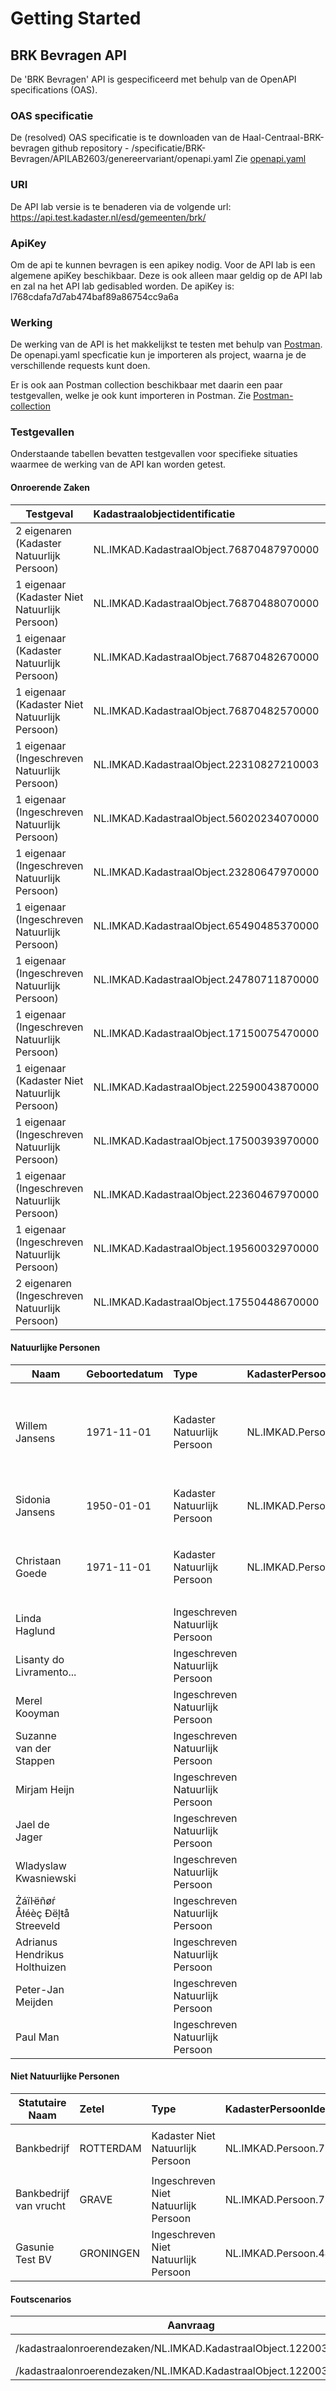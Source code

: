 # Getting Started

## BRK Bevragen API
De 'BRK Bevragen' API is gespecificeerd met behulp van de OpenAPI specifications (OAS).

### OAS specificatie
De (resolved) OAS specificatie is te downloaden van de Haal-Centraal-BRK-bevragen github repository - /specificatie/BRK-Bevragen/APILAB2603/genereervariant/openapi.yaml
Zie [openapi.yaml](../specificatie/BRK-Bevragen/APILAB2603/genereervariant/openapi.yaml)

### URI
De API lab versie is te benaderen via de volgende url: https://api.test.kadaster.nl/esd/gemeenten/brk/

### ApiKey
Om de api te kunnen bevragen is een apikey nodig. Voor de API lab is een algemene apiKey beschikbaar. 
Deze is ook alleen maar geldig op de API lab en zal na het API lab gedisabled worden.
De apiKey is: l768cdafa7d7ab474baf89a86754cc9a6a

### Werking
De werking van de API is het makkelijkst te testen met behulp van [Postman](https://www.getpostman.com/).
De openapi.yaml specficatie kun je importeren als project, waarna je de verschillende requests kunt doen.

Er is ook aan Postman collection beschikbaar met daarin een paar testgevallen, welke je ook kunt importeren in Postman.
Zie [Postman-collection](BRK-Bevragen%20API.postman_collection.json)

### Testgevallen
Onderstaande tabellen bevatten testgevallen voor specifieke situaties waarmee de werking van de API kan worden getest.

#### Onroerende Zaken
Testgeval                                       |Kadastraalobjectidentificatie              |Kadastraleaanduiding      |Postcode               |Bijzonderheden      |                                                                    
----------------                                |:-------                                   |:-------                  |:-------               |:-------           |
2 eigenaren (Kadaster Natuurlijk Persoon)       |NL.IMKAD.KadastraalObject.76870487970000   |Beekbergen:87 K 4879      |7361EW 29              |<ul><li>alle velden gevuld</li></ul> |
1 eigenaar (Kadaster Niet Natuurlijk Persoon)   |NL.IMKAD.KadastraalObject.76870488070000   |Beekbergen:87 K 4880      |7361EW 27              ||
1 eigenaar (Kadaster Natuurlijk Persoon)        |NL.IMKAD.KadastraalObject.76870482670000   |Beekbergen:87 K 4826      |7361EW 25              ||
1 eigenaar (Kadaster Niet Natuurlijk Persoon)   |NL.IMKAD.KadastraalObject.76870482570000   |Beekbergen:87 K 4825      |7361EW 21              |<ul><li>2 erfpachters met erfpachtcanon</li></ul>|
1 eigenaar (Ingeschreven Natuurlijk Persoon)    |NL.IMKAD.KadastraalObject.22310827210003   |'s Gravenhage:881 N 8272 3|2517GL 84              |<ul><li>appartementsrecht</li></ul> |
1 eigenaar (Ingeschreven Natuurlijk Persoon)    |NL.IMKAD.KadastraalObject.56020234070000   |Odoorn:717 N 2340         |9573PA 3               |<ul><li>1 artikel5_3b</li></ul>|
1 eigenaar (Ingeschreven Natuurlijk Persoon)    |NL.IMKAD.KadastraalObject.23280647970000   |Loosduinen:561 H 6479     |2551XS 31              ||
1 eigenaar (Ingeschreven Natuurlijk Persoon)    |NL.IMKAD.KadastraalObject.65490485370000   |Hellendoorn:395 G 4853    |7441JC 1 a             |<ul><li>bevat huisletter</li></ul>|
1 eigenaar (Ingeschreven Natuurlijk Persoon)    |NL.IMKAD.KadastraalObject.24780711870000   |Voorschoten:1040 B 7118   |2252EB 16              ||
1 eigenaar (Ingeschreven Natuurlijk Persoon)    |NL.IMKAD.KadastraalObject.17150075470000   |Hellevoetsluis:396 E 754  |3224EA 39              ||
1 eigenaar (Kadaster Niet Natuurlijk Persoon)   |NL.IMKAD.KadastraalObject.22590043870000   |'s Gravenhage:881 AW 438  |2545NN 182             |<ul><li>1 erfpachter</li></ul>|
1 eigenaar (Ingeschreven Natuurlijk Persoon)    |NL.IMKAD.KadastraalObject.17500393970000   |IJsselmonde:459 D 3939    |3078JG 4               ||
1 eigenaar (Ingeschreven Natuurlijk Persoon)    |NL.IMKAD.KadastraalObject.22360467970000   |'s Gravenhage:881 V 4679  |2597LD 58              |<ul><li>1 erfpachter</li></ul>|
1 eigenaar (Ingeschreven Natuurlijk Persoon)    |NL.IMKAD.KadastraalObject.19560032970000   |Rotterdam:841 AF 329      |3011KD 72              ||
2 eigenaren (Ingeschreven Natuurlijk Persoon)   |NL.IMKAD.KadastraalObject.17550448670000   |Kralingen:501 C 4486      |3066VS 9               ||

#### Natuurlijke Personen
Naam                    |Geboortedatum    |Type                                 |KadasterPersoonIdentificatie   | Burgerservicenummer |Bijzonderheden        |
----------------        |:-------         |:------                              |:------                        |:------              |:------              |
Willem Jansens          |1971-11-01       |Kadaster Natuurlijk Persoon          |NL.IMKAD.Persoon.70882239      |                     |<ul><li>alle velden gevuld</li><li>woonadres is niet bekend in BAG</li></ul> |
Sidonia Jansens         |1950-01-01       |Kadaster Natuurlijk Persoon          |NL.IMKAD.Persoon.50550743      |                     |<ul><li>buitenlands woonadres</li></ul> |
Christaan Goede         |1971-11-01       |Kadaster Natuurlijk Persoon          |NL.IMKAD.Persoon.71303564      |                     |<ul><li>woonadres is wel bekend in BAG</li></ul> |
Linda Haglund           |                 |Ingeschreven Natuurlijk Persoon      |                               |999991905            ||
Lisanty do Livramento...|                 |Ingeschreven Natuurlijk Persoon      |                               |999990482            ||
Merel Kooyman           |                 |Ingeschreven Natuurlijk Persoon      |                               |999993847            ||
Suzanne van der Stappen |                 |Ingeschreven Natuurlijk Persoon      |                               |999993653            ||
Mirjam Heijn            |                 |Ingeschreven Natuurlijk Persoon      |                               |999991292            ||
Jael de Jager           |                 |Ingeschreven Natuurlijk Persoon      |                               |999992740            ||
Wladyslaw Kwasniewski   |                 |Ingeschreven Natuurlijk Persoon      |                               |999995017            ||
Żáïŀëñøŕ Åłéèç Ðëļŧå Streeveld   |        |Ingeschreven Natuurlijk Persoon      |                               |999994669            ||
Adrianus Hendrikus Holthuizen  |          |Ingeschreven Natuurlijk Persoon      |                               |999990421            ||
Peter-Jan Meijden  |                      |Ingeschreven Natuurlijk Persoon      |                               |999993872            ||
Paul Man          |                       |Ingeschreven Natuurlijk Persoon      |                               |999990883            ||

#### Niet Natuurlijke Personen
Statutaire Naam         |Zetel        |Type                                 |KadasterPersoonIdentificatie   |Bijzonderheden | 
----------------        |:------      |:------                              |:------                        |:------        |
Bankbedrijf             |ROTTERDAM    |Kadaster Niet Natuurlijk Persoon     |NL.IMKAD.Persoon.71291440      |<ul><li>postadres is postbus</li></ul> |
Bankbedrijf van vrucht  |GRAVE        |Ingeschreven Niet Natuurlijk Persoon |NL.IMKAD.Persoon.71291493      |  |
Gasunie Test BV         |GRONINGEN    |Ingeschreven Niet Natuurlijk Persoon |NL.IMKAD.Persoon.440650207     |  |

#### Foutscenarios
Aanvraag                                                                                       | Foutscenario               |
----------------                                                                               | :-------                   |
/kadastraalonroerendezaken/NL.IMKAD.KadastraalObject.122003147000                              | 404 Not found              |
/kadastraalonroerendezaken/NL.IMKAD.KadastraalObject.122003157000                              | 410 Gone                   |
